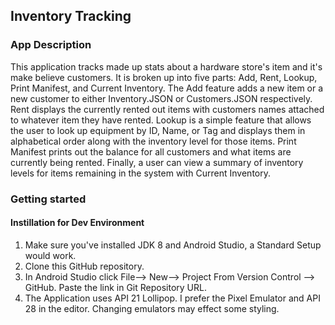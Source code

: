 ## Inventory Tracking

### App Description
This application tracks made up stats about a hardware store's item and 
it's make believe customers. It is broken up into five parts: Add, Rent, Lookup, Print Manifest, and Current Inventory.
The Add feature adds a new item or a new customer to either Inventory.JSON or Customers.JSON respectively. Rent displays
the currently rented out items with customers names attached to whatever item they have rented. Lookup is a simple feature that
allows the user to look up equipment by ID, Name, or Tag and displays them in alphabetical order along with the inventory level 
for those items. Print Manifest prints out the balance for all customers and what items are currently being rented. Finally, 
a user can view a summary of inventory levels for items remaining in the system with Current Inventory. 

### Getting started

#### Instillation for Dev Environment
1. Make sure you've installed JDK 8 and Android Studio, a Standard Setup would work.
2. Clone this GitHub repository.
3. In Android Studio click File--> New--> Project From Version Control --> GitHub. Paste the link in Git Repository URL.
4. The Application uses API 21 Lollipop. I prefer the Pixel Emulator and API 28 in the editor. Changing emulators may effect some styling.
